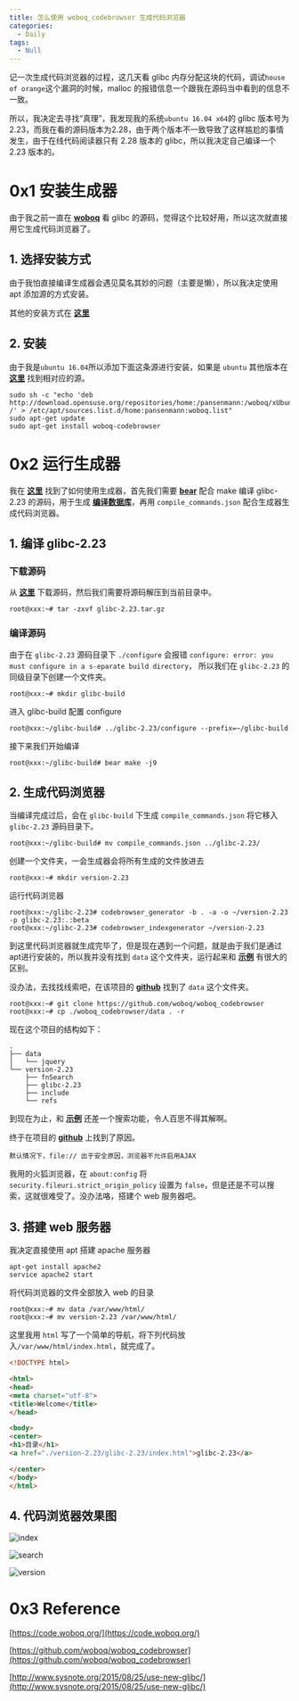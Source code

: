```yaml
---
title: 怎么使用 woboq_codebrowser 生成代码浏览器
categories:
  - Daily
tags:
  - Null
---
```


记一次生成代码浏览器的过程，这几天看 glibc 内存分配这块的代码，调试`house of orange`这个漏洞的时候，malloc 的报错信息一个跟我在源码当中看到的信息不一致。

所以，我决定去寻找“真理”，我发现我的系统`ubuntu 16.04 x64`的 glibc 版本号为 2.23，而我在看的源码版本为2.28，由于两个版本不一致导致了这样尴尬的事情发生，由于在线代码阅读器只有 2.28 版本的 glibc，所以我决定自己编译一个 2.23 版本的。



# 0x1 安装生成器

由于我之前一直在 [**woboq**](https://code.woboq.org/userspace/glibc/) 看 glibc 的源码，觉得这个比较好用，所以这次就直接用它生成代码浏览器了。

## 1. 选择安装方式

由于我怕直接编译生成器会遇见莫名其妙的问题（主要是懒），所以我决定使用 apt 添加源的方式安装。

其他的安装方式在 [**这里**](https://woboq.com/codebrowser-download.htmlr)

## 2. 安装

由于我是`ubuntu 16.04`所以添加下面这条源进行安装，如果是 `ubuntu` 其他版本在 [**这里**](https://software.opensuse.org/download/package?project=home:pansenmann:woboq&package=woboq-codebrowser) 找到相对应的源。

```
sudo sh -c "echo 'deb http://download.opensuse.org/repositories/home:/pansenmann:/woboq/xUbuntu_16.04/ /' > /etc/apt/sources.list.d/home:pansenmann:woboq.list"
sudo apt-get update
sudo apt-get install woboq-codebrowser
```



# 0x2 运行生成器

我在 [**这里**](https://github.com/woboq/woboq_codebrowser) 找到了如何使用生成器，首先我们需要 [**bear**](https://github.com/rizsotto/Bear) 配合 make 编译 glibc-2.23 的源码，用于生成 [**编译数据库**](https://sarcasm.github.io/notes/dev/compilation-database.html#what-is-a-compilation-database)，再用 `compile_commands.json` 配合生成器生成代码浏览器。

## 1. 编译 glibc-2.23

### 下载源码

从 [**这里**](http://ftp.gnu.org/gnu/libc/glibc-2.23.tar.gz) 下载源码，然后我们需要将源码解压到当前目录中。

```
root@xxx:~# tar -zxvf glibc-2.23.tar.gz
```

### 编译源码

由于在 `glibc-2.23` 源码目录下 `./configure` 会报错 `configure: error: you must configure in a s-eparate build directory`， 所以我们在 `glibc-2.23` 的同级目录下创建一个文件夹。

```
root@xxx:~# mkdir glibc-build
```

进入 glibc-build 配置 configure

```
root@xxx:~/glibc-build# ../glibc-2.23/configure --prefix=~/glibc-build
```

接下来我们开始编译

```
root@xxx:~/glibc-build# bear make -j9
```

## 2. 生成代码浏览器

当编译完成过后，会在 `glibc-build` 下生成 `compile_commands.json` 将它移入 `glibc-2.23` 源码目录下。

```
root@xxx:~/glibc-build# mv compile_commands.json ../glibc-2.23/
```

创建一个文件夹，一会生成器会将所有生成的文件放进去

```
root@xxx:~# mkdir version-2.23
```

运行代码浏览器

```
root@xxx:~/glibc-2.23# codebrowser_generator -b . -a -o ~/version-2.23 -p glibc-2.23:.:beta
root@xxx:~/glibc-2.23# codebrowser_indexgenerator ~/version-2.23
```

到这里代码浏览器就生成完毕了，但是现在遇到一个问题，就是由于我们是通过apt进行安装的，所以我并没有找到 `data` 这个文件夹，运行起来和 [**示例**](https://code.woboq.org/userspace/glibc/) 有很大的区别。

没办法，去找找线索吧，在该项目的 [**github**](https://github.com/woboq/woboq_codebrowser) 找到了 `data` 这个文件夹。

```
root@xxx:~# git clone https://github.com/woboq/woboq_codebrowser
root@xxx:~# cp ./woboq_codebrowser/data . -r
```

现在这个项目的结构如下：

```
.
├── data
│   └── jquery
└── version-2.23
    ├── fnSearch
    ├── glibc-2.23
    ├── include
    └── refs

```

到现在为止，和 [**示例**](https://code.woboq.org/userspace/glibc/) 还差一个搜索功能，令人百思不得其解啊。

终于在项目的 [**github**](https://github.com/woboq/woboq_codebrowser) 上找到了原因。

```
默认情况下，file:// 出于安全原因，浏览器不允许启用AJAX 
```

我用的火狐浏览器，在 `about:config` 将 `security.fileuri.strict_origin_policy` 设置为 `false`，但是还是不可以搜索，这就很难受了。没办法咯，搭建个 web 服务器吧。

## 3. 搭建 web 服务器 

我决定直接使用 apt 搭建 apache 服务器

```
apt-get install apache2
service apache2 start
```

将代码浏览器的文件全部放入 web 的目录

```
root@xxx:~# mv data /var/www/html/
root@xxx:~# mv version-2.23 /var/www/html/
```

这里我用 `html` 写了一个简单的导航，将下列代码放入`/var/www/html/index.html`，就完成了。

```html
<!DOCTYPE html>

<html>
<head>
<meta charset="utf-8">
<title>Welcome</title>
</head>

<body>
<center>
<h1>目录</h1>
<a href="./version-2.23/glibc-2.23/index.html">glibc-2.23</a>

</center>
</body>
</html>
```

## 4. 代码浏览器效果图

![index](/image/2019-02-04-how-to-use-woboq-codebrowser/index.png)

![search](/image/2019-02-04-how-to-use-woboq-codebrowser/search.png)

![version](/image/2019-02-04-how-to-use-woboq-codebrowser/version.png)

# 0x3 Reference

[https://code.woboq.org/](https://code.woboq.org/)

[https://github.com/woboq/woboq_codebrowser](https://github.com/woboq/woboq_codebrowser)

[http://www.sysnote.org/2015/08/25/use-new-glibc/](http://www.sysnote.org/2015/08/25/use-new-glibc/)